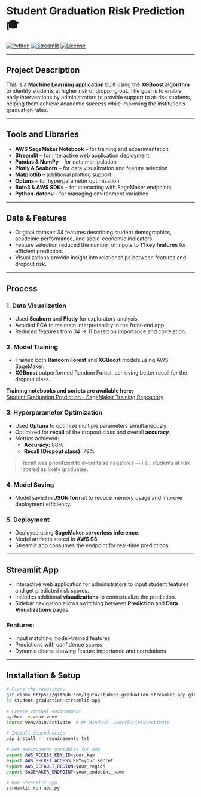 # Student Graduation Risk Prediction 🎓

[![Python](https://img.shields.io/badge/python-3.9-blue)](https://www.python.org/)
[![Streamlit](https://img.shields.io/badge/streamlit-1.48.1-orange)](https://streamlit.io/)
[![License](https://img.shields.io/badge/license-MIT-green)](LICENSE)

---

## Project Description
This is a **Machine Learning application** built using the **XGBoost algorithm** to identify students at higher risk of dropping out. The goal is to enable early interventions by administrators to provide support to at-risk students, helping them achieve academic success while improving the institution’s graduation rates.

---

## Tools and Libraries
- **AWS SageMaker Notebook** – for training and experimentation  
- **Streamlit** – for interactive web application deployment  
- **Pandas & NumPy** – for data manipulation  
- **Plotly & Seaborn** – for data visualization and feature selection  
- **Matplotlib** – additional plotting support  
- **Optuna** – for hyperparameter optimization  
- **Boto3 & AWS SDKs** – for interacting with SageMaker endpoints  
- **Python-dotenv** – for managing environment variables  

---

## Data & Features
- Original dataset: 34 features describing student demographics, academic performance, and socio-economic indicators.  
- Feature selection reduced the number of inputs to **11 key features** for efficient prediction.  
- Visualizations provide insight into relationships between features and dropout risk.

---

## Process

### 1. Data Visualization
- Used **Seaborn** and **Plotly** for exploratory analysis.  
- Avoided PCA to maintain interpretability in the front-end app.  
- Reduced features from 34 → 11 based on importance and correlation.

### 2. Model Training
- Trained both **Random Forest** and **XGBoost** models using AWS SageMaker.  
- **XGBoost** outperformed Random Forest, achieving better recall for the dropout class.  

**Training notebooks and scripts are available here:**  
[Student Graduation Prediction - SageMaker Training Repository](https://github.com/Iguta/student-graduation-prediction-ssagemaker-inference)

### 3. Hyperparameter Optimization
- Used **Optuna** to optimize multiple parameters simultaneously.  
- Optimized for **recall** of the dropout class and overall **accuracy**.  
- Metrics achieved:
  - **Accuracy:** 88%  
  - **Recall (Dropout class):** 79%  

> Recall was prioritized to avoid false negatives — i.e., students at risk labeled as likely graduates.

### 4. Model Saving
- Model saved in **JSON format** to reduce memory usage and improve deployment efficiency.  

### 5. Deployment
- Deployed using **SageMaker serverless inference**.  
- Model artifacts stored in **AWS S3**.  
- Streamlit app consumes the endpoint for real-time predictions.  

---

## Streamlit App
- Interactive web application for administrators to input student features and get predicted risk scores.  
- Includes additional **visualizations** to contextualize the prediction.  
- Sidebar navigation allows switching between **Prediction** and **Data Visualizations** pages.  

### Features:
- Input matching model-trained features  
- Predictions with confidence scores  
- Dynamic charts showing feature importance and correlations  

---

## Installation & Setup

```bash
# Clone the repository
git clone https://github.com/Iguta/student-graduation-streamlit-app.git
cd student-graduation-streamlit-app

# Create virtual environment
python -m venv venv
source venv/bin/activate  # On Windows: venv\Scripts\activate

# Install dependencies
pip install -r requirements.txt

# Set environment variables for AWS
export AWS_ACCESS_KEY_ID=your_key
export AWS_SECRET_ACCESS_KEY=your_secret
export AWS_DEFAULT_REGION=your_region
export SAGEMAKER_ENDPOINT=your_endpoint_name

# Run Streamlit app
streamlit run app.py
